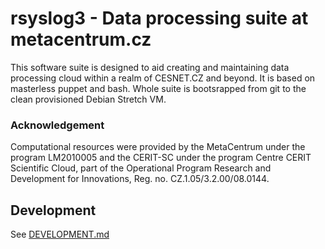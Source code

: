 # rsyslog3 - Data processing suite at metacentrum.cz

This software suite is designed to aid creating and maintaining data processing
cloud within a realm of CESNET.CZ and beyond. It is based on masterless puppet
and bash. Whole suite is bootsrapped from git to the clean provisioned Debian
Stretch VM.


### Acknowledgement

Computational resources were provided by the MetaCentrum under the program
LM2010005 and the CERIT-SC under the program Centre CERIT Scientific Cloud,
part of the Operational Program Research and Development for Innovations, Reg.
no. CZ.1.05/3.2.00/08.0144.

## Development

See [DEVELOPMENT.md](DEVELOPMENT.md)

